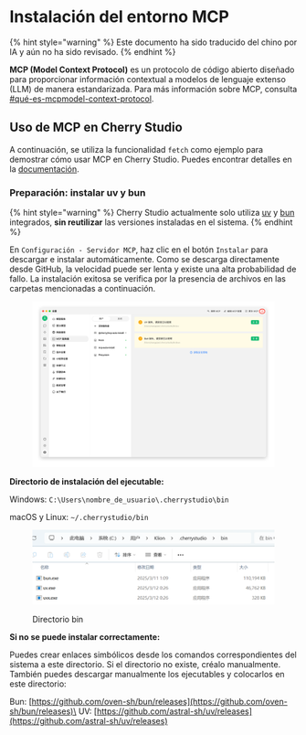 # Instalación del entorno MCP


{% hint style="warning" %}
Este documento ha sido traducido del chino por IA y aún no ha sido revisado.
{% endhint %}




**MCP (Model Context Protocol)** es un protocolo de código abierto diseñado para proporcionar información contextual a modelos de lenguaje extenso (LLM) de manera estandarizada. Para más información sobre MCP, consulta [#qué-es-mcpmodel-context-protocol](../../question-contact/knowledge.md#shen-me-shi-mcpmodel-context-protocol "mention").

## Uso de MCP en Cherry Studio

A continuación, se utiliza la funcionalidad `fetch` como ejemplo para demostrar cómo usar MCP en Cherry Studio. Puedes encontrar detalles en la [documentación](https://github.com/modelcontextprotocol/servers/tree/main/src/fetch).

### **Preparación: instalar uv y bun**

{% hint style="warning" %}
Cherry Studio actualmente solo utiliza [uv](https://github.com/astral-sh/uv) y [bun](https://github.com/oven-sh/bun) integrados, **sin reutilizar** las versiones instaladas en el sistema.
{% endhint %}

En `Configuración - Servidor MCP`, haz clic en el botón `Instalar` para descargar e instalar automáticamente. Como se descarga directamente desde GitHub, la velocidad puede ser lenta y existe una alta probabilidad de fallo. La instalación exitosa se verifica por la presencia de archivos en las carpetas mencionadas a continuación.

<figure><img src="../../.gitbook/assets/image (2) (1) (1).png" alt=""><figcaption></figcaption></figure>

**Directorio de instalación del ejecutable:**

Windows: `C:\Users\nombre_de_usuario\.cherrystudio\bin`

macOS y Linux: `~/.cherrystudio/bin`

<figure><img src="../../.gitbook/assets/MCP-cherrystudio_bin_文件夹.png" alt=""><figcaption><p>Directorio bin</p></figcaption></figure>

**Si no se puede instalar correctamente:**

Puedes crear enlaces simbólicos desde los comandos correspondientes del sistema a este directorio. Si el directorio no existe, créalo manualmente. También puedes descargar manualmente los ejecutables y colocarlos en este directorio:

Bun: [https://github.com/oven-sh/bun/releases](https://github.com/oven-sh/bun/releases)\
UV: [https://github.com/astral-sh/uv/releases](https://github.com/astral-sh/uv/releases)